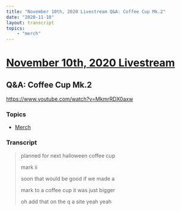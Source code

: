 ```yaml
---
title: "November 10th, 2020 Livestream Q&A: Coffee Cup Mk.2"
date: "2020-11-10"
layout: transcript
topics:
    - "merch"
---
```

# [November 10th, 2020 Livestream](../2020-11-10.md)
## Q&A: Coffee Cup Mk.2
https://www.youtube.com/watch?v=MkmrRDX0axw

### Topics
* [Merch](../topics/merch.md)

### Transcript

> planned for next halloween coffee cup
>
> mark ii
>
> soon that would be good if we made a
>
> mark to a coffee cup it was just bigger
>
> oh add that on the q a site yeah yeah

